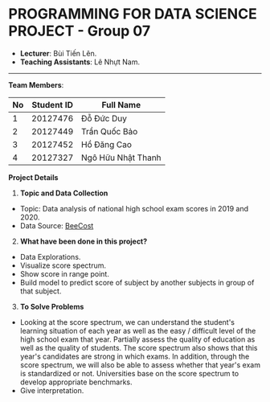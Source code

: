 # PROGRAMMING FOR DATA SCIENCE PROJECT - Group 07

- **Lecturer**: Bùi Tiến Lên.
- **Teaching Assistants**: Lê Nhựt Nam.

---

**Team Members**:

| **No**  | **Student ID** | **Full Name**         |
| ------- | -------------- | ----------------------|
| 1       | 20127476			 | Đỗ Đức Duy            |
| 2       | 20127449       | Trần Quốc Bảo         |
| 3       | 20127452       | Hồ Đăng Cao           |
| 4       | 20127327       | Ngô Hữu Nhật Thanh    |

**Project Details**
1. **Topic and Data Collection**
- Topic: Data analysis of national high school exam scores in 2019 and 2020.
- Data Source: [BeeCost](https://github.com/beecost/bee-university/tree/master/output_data/crawler/common)

2. **What have been done in this project?**
- Data Explorations.
- Visualize score spectrum.
- Show score in range point.
- Build model to predict score of subject by another subjects in group of that subject.

3. **To Solve Problems**
- Looking at the score spectrum, we can understand the student's learning situation of each year as well as the easy / difficult level of the high school exam that year. Partially assess the quality of education as well as the quality of students.
The score spectrum also shows that this year's candidates are strong in which exams. In addition, through the score spectrum, we will also be able to assess whether that year's exam is standardized or not.
Universities base on the score spectrum to develop appropriate benchmarks.
- Give interpretation.
